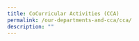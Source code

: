 ```yaml
---
title: CoCurricular Activities (CCA)
permalink: /our-departments-and-cca/cca/
description: ""
---
```


